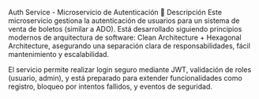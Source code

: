Auth Service - Microservicio de Autenticación
📖 Descripción
Este microservicio gestiona la autenticación de usuarios para un sistema de venta de boletos (similar a ADO). Está desarrollado siguiendo principios modernos de arquitectura de software:
Clean Architecture + Hexagonal Architecture, asegurando una separación clara de responsabilidades, fácil mantenimiento y escalabilidad.

El servicio permite realizar login seguro mediante JWT, validación de roles (usuario, admin), y está preparado para extender funcionalidades como registro, bloqueo por intentos fallidos, y eventos de seguridad.
